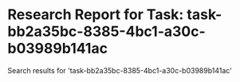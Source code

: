 # Research Report for Task: task-bb2a35bc-8385-4bc1-a30c-b03989b141ac

Search results for 'task-bb2a35bc-8385-4bc1-a30c-b03989b141ac'
